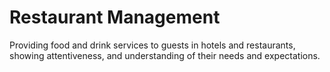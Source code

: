 # Restaurant Management

Providing food and drink services to guests in hotels and restaurants, showing attentiveness, and understanding of their needs and expectations.
